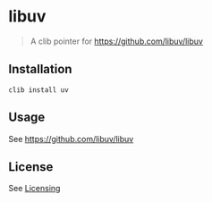 libuv
=====

> A clib pointer for https://github.com/libuv/libuv

## Installation

```ch
clib install uv
```

## Usage

See https://github.com/libuv/libuv

## License

See [Licensing](https://github.com/libuv/libuv/tree/v1.x#licensing)
